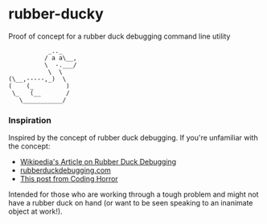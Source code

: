 # rubber-ducky
Proof of concept for a rubber duck debugging command line utility
```
           _.._
          / a a\__,
          \  -.___/
           \  \
(\__,-----,_)  \
(    (_         )
 \_   (__       /
   \___________/
```

### Inspiration
Inspired by the concept of rubber duck debugging. If you're unfamiliar with the concept:
 * [Wikipedia's Article on Rubber Duck Debugging](https://en.wikipedia.org/wiki/Rubber_duck_debugging)
 * [rubberduckdebugging.com](http://www.rubberduckdebugging.com/)
 * [This post from Coding Horror](http://blog.codinghorror.com/rubber-duck-problem-solving/)

Intended for those who are working through a tough problem and might not have a rubber duck on hand (or want to be seen speaking to an inanimate object at work!).
